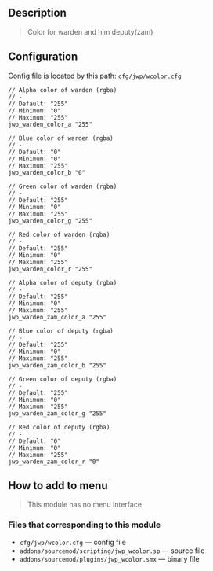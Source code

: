 ## Description
>Color for warden and him deputy(zam)

## Configuration
Config file is located by this path:
[`cfg/jwp/wcolor.cfg`](https://github.com/TiBarification/Jail-Warden-Pro/blob/master/cfg/jwp/wcolor.cfg)
```
// Alpha color of warden (rgba)
// -
// Default: "255"
// Minimum: "0"
// Maximum: "255"
jwp_warden_color_a "255"

// Blue color of warden (rgba)
// -
// Default: "0"
// Minimum: "0"
// Maximum: "255"
jwp_warden_color_b "0"

// Green color of warden (rgba)
// -
// Default: "255"
// Minimum: "0"
// Maximum: "255"
jwp_warden_color_g "255"

// Red color of warden (rgba)
// -
// Default: "255"
// Minimum: "0"
// Maximum: "255"
jwp_warden_color_r "255"

// Alpha color of deputy (rgba)
// -
// Default: "255"
// Minimum: "0"
// Maximum: "255"
jwp_warden_zam_color_a "255"

// Blue color of deputy (rgba)
// -
// Default: "255"
// Minimum: "0"
// Maximum: "255"
jwp_warden_zam_color_b "255"

// Green color of deputy (rgba)
// -
// Default: "255"
// Minimum: "0"
// Maximum: "255"
jwp_warden_zam_color_g "255"

// Red color of deputy (rgba)
// -
// Default: "0"
// Minimum: "0"
// Maximum: "255"
jwp_warden_zam_color_r "0"
```

## How to add to menu
>This module has no menu interface

### Files that corresponding to this module
- `cfg/jwp/wcolor.cfg` — config file
- `addons/sourcemod/scripting/jwp_wcolor.sp` — source file
- `addons/sourcemod/plugins/jwp_wcolor.smx` — binary file